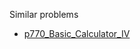 Similar problems
- [p770_Basic_Calculator_IV](https://github.com/genxium/Leetcode/tree/master/p770_Basic_Calculator_IV)

